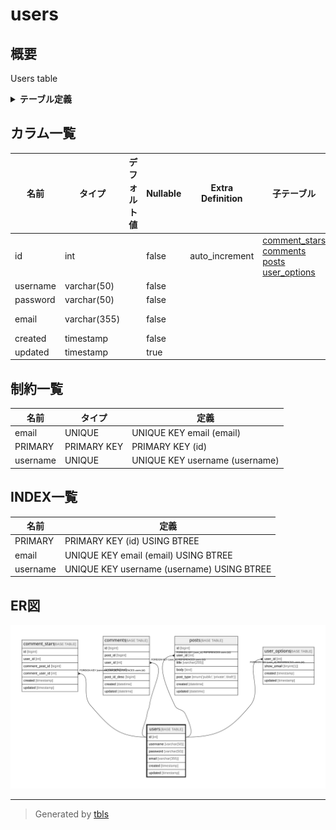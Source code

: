 # users

## 概要

Users table

<details>
<summary><strong>テーブル定義</strong></summary>

```sql
CREATE TABLE `users` (
  `id` int NOT NULL AUTO_INCREMENT,
  `username` varchar(50) NOT NULL,
  `password` varchar(50) NOT NULL,
  `email` varchar(355) NOT NULL COMMENT 'ex. user@example.com',
  `created` timestamp NOT NULL,
  `updated` timestamp NULL DEFAULT NULL,
  PRIMARY KEY (`id`),
  UNIQUE KEY `username` (`username`),
  UNIQUE KEY `email` (`email`)
) ENGINE=InnoDB AUTO_INCREMENT=[Redacted by tbls] DEFAULT CHARSET=utf8mb4 COLLATE=utf8mb4_0900_ai_ci COMMENT='Users table'
```

</details>

## カラム一覧

| 名前       | タイプ          | デフォルト値             | Nullable | Extra Definition | 子テーブル                                                                                                       | 親テーブル           | コメント                 |
| -------- | ------------ | ------------------ | -------- | ---------------- | ----------------------------------------------------------------------------------------------------------- | --------------- | -------------------- |
| id       | int          |                    | false    | auto_increment   | [comment_stars](comment_stars.md) [comments](comments.md) [posts](posts.md) [user_options](user_options.md) |                 |                      |
| username | varchar(50)  |                    | false    |                  |                                                                                                             |                 |                      |
| password | varchar(50)  |                    | false    |                  |                                                                                                             |                 |                      |
| email    | varchar(355) |                    | false    |                  |                                                                                                             |                 | ex. user@example.com |
| created  | timestamp    |                    | false    |                  |                                                                                                             |                 |                      |
| updated  | timestamp    |                    | true     |                  |                                                                                                             |                 |                      |

## 制約一覧

| 名前       | タイプ         | 定義                             |
| -------- | ----------- | ------------------------------ |
| email    | UNIQUE      | UNIQUE KEY email (email)       |
| PRIMARY  | PRIMARY KEY | PRIMARY KEY (id)               |
| username | UNIQUE      | UNIQUE KEY username (username) |

## INDEX一覧

| 名前       | 定義                                         |
| -------- | ------------------------------------------ |
| PRIMARY  | PRIMARY KEY (id) USING BTREE               |
| email    | UNIQUE KEY email (email) USING BTREE       |
| username | UNIQUE KEY username (username) USING BTREE |

## ER図

![er](users.svg)

---

> Generated by [tbls](https://github.com/k1LoW/tbls)
